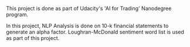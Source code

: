 This project is done as part of Udacity's 'AI for Trading' Nanodegree program.

In this project, NLP Analysis is done on 10-k financial statements to generate an alpha factor. 
Loughran-McDonald sentiment word list is used as part of this project. 
